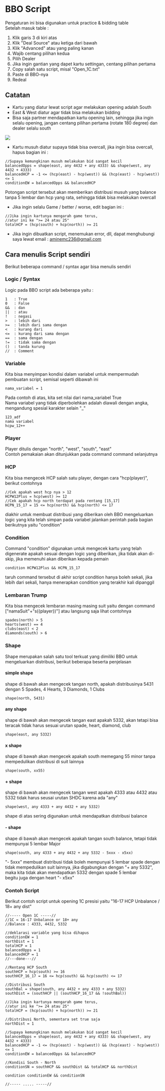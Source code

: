 # BBO Script

Pengaturan ini bisa digunakan untuk practice & bidding table
<br>
Setelah masuk table :
1. Klik garis 3 di kiri atas
2. Klik "Deal Source" atau ketiga dari bawah
3. Klik "Advanced" atau yang paling kanan
4. Wajib centang pilihan kedua
5. Pilih Dealer
6. Jika ingin gantian yang dapet kartu settingan, centang pilihan pertama
7. Copy salah satu script, misal "Open_1C.txt"
8. Paste di BBO-nya
9. Redeal

## Catatan
- Kartu yang diatur lewat script agar melakukan opening adalah South
- East & West diatur agar tidak bisa melakukan bidding
- Bisa saja partner mendapatkan kartu opening lain, sehingga jika ingin selalu opening,
	jangan centang pilihan pertama (rotate 180 degree) dan dealer selalu south
<img src="images/random_180_off_south.jpg">

- Kartu musuh diatur supaya tidak bisa overcall, jika ingin bisa overcall, hapus bagian ini :
```
//Supaya kemungkinan musuh melakukan bid sangat kecil
balancedOpps = shape(east, any 4432 + any 4333) && shape(west, any 4432 + 4333)
balancedHCP = -1 <= (hcp(east) - hcp(west)) && (hcp(east) - hcp(west)) <= 1
conditionEW = balancedOpps && balancedHCP
```
Potongan script tersebut akan memberikan distribusi musuh yang balance tanpa 5 lembar dan hcp yang rata, sehingga tidak bisa melakukan overcall

- Jika ingin selalu Game / better / worse, edit bagian ini :
```
//Jika ingin kartunya mengarah game terus, 
//atur ini ke ">= 24 atau 25"
totalHCP = (hcp(south) + hcp(north)) >= 21
```
- Jika ingin dibuatkan script, menemukan error, dll, dapat menghubungi saya lewat email : aminemc236@gmail.com

## Cara menulis Script sendiri
Berikut beberapa command / syntax agar bisa menulis sendiri

### Logic / Syntax
Logic pada BBO script ada beberapa yaitu :
```
1   : True
0   : False
&&  : dan
||  : atau
!   : negasi
>   : lebih dari
>=  : lebih dari sama dengan
<   : kurang dari
<=  : kurang dari sama dengan
==  : sama dengan
!=  : tidak sama dengan
()  : tanda kurung
//  : Comment
```

### Variable
Kita bisa menyimpan kondisi dalam variabel untuk mempermudah pembuatan script, semisal seperti dibawah ini
```
nama_variabel = 1
```
Pada contoh di atas, kita set nilai dari nama_variabel True
<br>
Nama variabel yang tidak diperbolehkan adalah diawali dengan angka, mengandung spesial karakter selain "_"
```
123_adf
nama variabel
hcpw_12++
```

### Player
Player ditulis dengan "north", "west", "south", "east"
<br>
Contoh pemakaian akan ditunjukkan pada command command selanjutnya

### HCP
Kita bisa mengecek HCP salah satu player, dengan cara "hcp(player)", berikut contohnya
```
//Cek apakah west hcp nya > 12
HCPW12Plus = hcp(west) >= 12
//Cek apakah hcp north terdapat pada rentang [15,17]
HCPN_15_17 = 15 <= hcp(north) && hcp(north) <= 17
```
diakhir untuk membuat distribusi yang diberikan oleh BBO mengeluarkan logic yang kita telah simpan pada variabel jalankan perintah pada bagian berikutnya yaitu "condition"

### Condition
Command "condition" digunakan untuk mengecek kartu yang telah digenerate apakah sesuai dengan logic yang diberikan, jika tidak akan di-skip, jika memenuhi akan diberikan kepada pemain
```
condition HCPW12Plus && HCPN_15_17
```
taruh command tersebut di akhir script
condition hanya boleh sekali, jika lebih dari sekali, hanya menerapkan condition yang terakhir kali dipanggil

### Lembaran Trump
Kita bisa mengecek lembaran masing masing suit yaitu dengan command ["namaSuit"+"s({player})"] atau langsung saja lihat contohnya
```
spades(north) > 5
hearts(west) == 4
clubs(east) < 2
diamonds(south) > 6
```

### Shape
Shape merupakan salah satu tool terkuat yang dimiliki BBO untuk mengeluarkan distribusi, berikut beberapa beserta penjelasan
#### simple shape
shape di bawah akan mengecek tangan north, apakah distribusinya 5431 dengan 5 Spades, 4 Hearts, 3 Diamonds, 1 Clubs
```
shape(north, 5431)
```

#### any shape
shape di bawah akan mengecek tangan east apakah 5332, akan tetapi bisa teracak tidak harus sesuai urutan spade, heart, diamond, club
```
shape(east, any 5332)
```

#### x shape
shape di bawah akan mengecek apakah south memegang 55 minor tanpa mempedulikan distribusi di suit lainnya
```
shape(south, xx55)
```

#### + shape
shape di bawah akan mengecek tangan west apakah 4333 atau 4432 atau 5332 tidak harus seusai urutan SHDC karena ada "any"
```
shape(west, any 4333 + any 4432 + any 5332)
```
shape di atas sering digunakan untuk mendapatkan distribusi balance

#### - shape
shape di bawah akan mengecek apakah tangan south balance, tetapi tidak mempunyai 5 lembar Major
```
shape(south, any 4333 + any 4432 + any 5332 - 5xxx - x5xx)
```
"- 5xxx" membuat distribusi tidak boleh mempunyai 5 lembar spade dengan tidak mempedulikan suit lainnya, jika digabungkan dengan "+ any 5332", maka kita tidak akan mendapatkan 5332 dengan spade 5 lembar
<br>
begitu juga dengan heart "- x5xx"

### Contoh Script
Berikut contoh script untuk opening 1C presisi yaitu "16-17 HCP Unbalance / 18+ any dist"
```
//----- Open 1C -----//
//1C = 16-17 Unbalance or 18+ any
//Balance : 4333, 4432, 5332

//deklarasi variable yang bisa dihapus
conditionEW = 1
northDist = 1
totalHCP = 1
balancedOpps = 1
balancedHCP = 1
//---done---//

//Rentang HCP South
southHCP = hcp(south) >= 16
southHCP_16_17 = 16 <= hcp(south) && hcp(south) <= 17

//Distribusi South
southBal = shape(south, any 4432 + any 4333 + any 5332)
southDist = (southHCP || (southHCP_16_17 && !southBal))

//Jika ingin kartunya mengarah game terus, 
//atur ini ke ">= 24 atau 25"
totalHCP = (hcp(south) + hcp(north)) >= 21

//Distribusi North, sementara set true saja
northDist = 1

//Supaya kemungkinan musuh melakukan bid sangat kecil
balancedOpps = shape(east, any 4432 + any 4333) && shape(west, any 4432 + 4333)
balancedHCP = -1 <= (hcp(east) - hcp(west)) && (hcp(east) - hcp(west)) <= 1
conditionEW = balancedOpps && balancedHCP

//Kondisi South - North
conditionSN = southHCP && southDist && totalHCP && northDist

condition conditionEW && conditionSN

//----- ..... -----//
```

